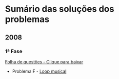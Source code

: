 # Sumário das soluções dos problemas

## 2008
### 1ª Fase
[Folha de questões - Clique para baixar](./2008/maratona-programacao-sbc-2008-primeira-fase.pdf)
- Problema F - [Loop musical](./2008/primeira-fase/loop-musical.md)
